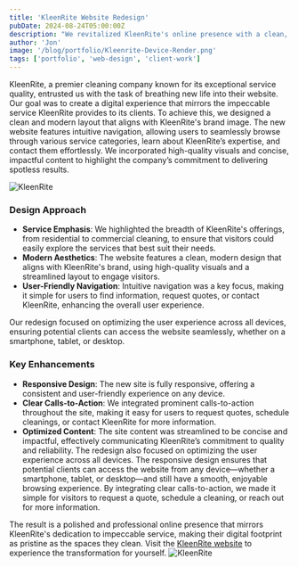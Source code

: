 ```yaml
---
title: 'KleenRite Website Redesign'
pubDate: 2024-08-24T05:00:00Z
description: "We revitalized KleenRite's online presence with a clean, modern design that highlights their comprehensive cleaning services. Discover how we made their website as pristine as their cleaning results."
author: 'Jon'
image: '/blog/portfolio/Kleenrite-Device-Render.png'
tags: ['portfolio', 'web-design', 'client-work']
---
```


KleenRite, a premier cleaning company known for its exceptional service quality, entrusted us with the task of breathing new life into their website. Our goal was to create a digital experience that mirrors the impeccable service KleenRite provides to its clients. To achieve this, we designed a clean and modern layout that aligns with KleenRite's brand image. The new website features intuitive navigation, allowing users to seamlessly browse through various service categories, learn about KleenRite’s expertise, and contact them effortlessly. We incorporated high-quality visuals and concise, impactful content to highlight the company’s commitment to delivering spotless results.

![KleenRite](/blog/portfolio/Kleenrite-Device-Render.png)

### Design Approach

- **Service Emphasis**: We highlighted the breadth of KleenRite's offerings, from residential to commercial cleaning, to ensure that visitors could easily explore the services that best suit their needs.
- **Modern Aesthetics**: The website features a clean, modern design that aligns with KleenRite's brand, using high-quality visuals and a streamlined layout to engage visitors.
- **User-Friendly Navigation**: Intuitive navigation was a key focus, making it simple for users to find information, request quotes, or contact KleenRite, enhancing the overall user experience.

Our redesign focused on optimizing the user experience across all devices, ensuring potential clients can access the website seamlessly, whether on a smartphone, tablet, or desktop.

### Key Enhancements

- **Responsive Design**: The new site is fully responsive, offering a consistent and user-friendly experience on any device.
- **Clear Calls-to-Action**: We integrated prominent calls-to-action throughout the site, making it easy for users to request quotes, schedule cleanings, or contact KleenRite for more information.
- **Optimized Content**: The site content was streamlined to be concise and impactful, effectively communicating KleenRite’s commitment to quality and reliability.
  The redesign also focused on optimizing the user experience across all devices. The responsive design ensures that potential clients can access the website from any device—whether a smartphone, tablet, or desktop—and still have a smooth, enjoyable browsing experience. By integrating clear calls-to-action, we made it simple for visitors to request a quote, schedule a cleaning, or reach out for more information.

The result is a polished and professional online presence that mirrors KleenRite's dedication to impeccable service, making their digital footprint as pristine as the spaces they clean. Visit the [KleenRite website](https://kleenrite.net) to experience the transformation for yourself.
![KleenRite](/blog/portfolio/Kleenrite-Device-Render.png)
